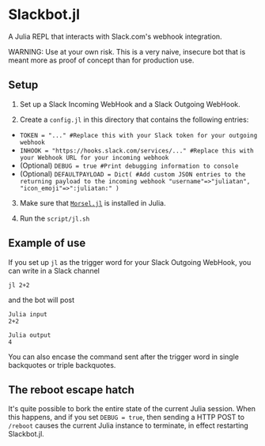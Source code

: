 # Slackbot.jl

A Julia REPL that interacts with Slack.com's webhook integration.

WARNING: Use at your own risk. This is a very naive, insecure bot that is meant more as proof of concept than for production use.

## Setup

1. Set up a Slack Incoming WebHook and a Slack Outgoing WebHook.

2. Create a `config.jl` in this directory that contains the following entries:

  - `TOKEN = "..." #Replace this with your Slack token for your outgoing webhook`
  - `INHOOK = "https://hooks.slack.com/services/..." #Replace this with your Webhook URL for your incoming webhook`
  - (Optional) `DEBUG = true #Print debugging information to console`
  - (Optional) `DEFAULTPAYLOAD = Dict(
    #Add custom JSON entries to the returning payload to the incoming webhook
    "username"=>"juliatan",
    "icon_emoji"=>":juliatan:"
)
`

3. Make sure that [`Morsel.jl`](https://github.com/JuliaWeb/Morsel.jl) is installed in Julia.

4. Run the `script/jl.sh` 

## Example of use

If you set up `jl` as the trigger word for your Slack Outgoing WebHook, you can write in a Slack channel

```
jl 2+2
```

and the bot will post
```
Julia input
2+2

Julia output
4
```

You can also encase the command sent after the trigger word in single backquotes or triple backquotes.

## The reboot escape hatch

It's quite possible to bork the entire state of the current Julia session. When this happens, and if you set `DEBUG = true`, then sending a HTTP POST to `/reboot` causes the current Julia instance to terminate, in effect restarting Slackbot.jl.
